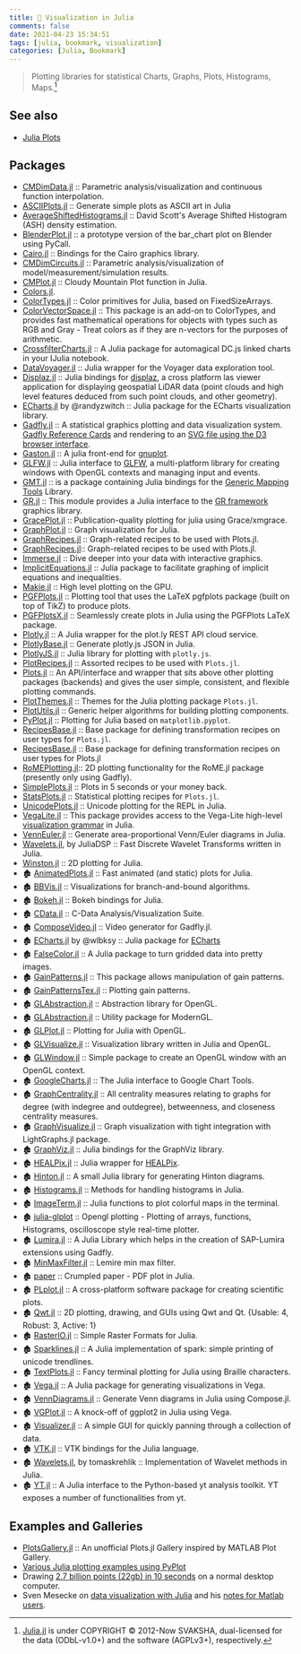 ```yaml
---
title: 🔖 Visualization in Julia
comments: false
date: 2021-04-23 15:34:51
tags: [julia, bookmark, visualization]
categories: [Julia, Bookmark]
---
```


> Plotting libraries for statistical Charts, Graphs, Plots, Histograms, Maps.[^1]

[^1]: [Julia.jl](https://github.com/svaksha/Julia.jl) is under COPYRIGHT © 2012-Now SVAKSHA, dual-licensed for the data (ODbL-v1.0+) and the software (AGPLv3+), respectively.

## See also

- [Julia Plots](https://github.com/JuliaPlots)

<!-- more -->

## Packages

+ [CMDimData.jl](https://github.com/ma-laforge/CMDimData.jl) :: Parametric analysis/visualization and continuous function interpolation.
+ [ASCIIPlots.jl](https://github.com/johnmyleswhite/ASCIIPlots.jl) :: Generate simple plots as ASCII art in Julia
+ [AverageShiftedHistograms.jl](https://github.com/joshday/AverageShiftedHistograms.jl) :: David Scott's Average Shifted Histogram  (ASH) density estimation.
+ [BlenderPlot.jl](https://github.com/wookay/BlenderPlot.jl) :: a prototype version of the bar_chart plot on Blender using PyCall.
+ [Cairo.jl](https://github.com/JuliaGraphics/Cairo.jl) :: Bindings for the Cairo graphics library.
+ [CMDimCircuits.jl](https://github.com/ma-laforge/CMDimCircuits.jl) :: Parametric analysis/visualization of model/measurement/simulation results.
+ [CMPlot.jl](https://github.com/g-insana/CMPlot.jl) :: Cloudy Mountain Plot function in Julia.
+ [Colors.jl](https://github.com/JuliaGraphics/Colors.jl).
+ [ColorTypes.jl](https://github.com/JuliaGraphics/ColorTypes.jl) :: Color primitives for Julia, based on FixedSizeArrays.
+ [ColorVectorSpace.jl](https://github.com/JuliaGraphics/ColorVectorSpace.jl) :: This package is an add-on to ColorTypes, and provides fast mathematical operations for objects with types such as RGB and Gray - Treat colors as if they are n-vectors for the purposes of arithmetic.
+ [CrossfilterCharts.jl](https://github.com/tawheeler/CrossfilterCharts.jl) :: A Julia package for automagical DC.js linked charts in your IJulia notebook.
+ [DataVoyager.jl](https://github.com/davidanthoff/DataVoyager.jl) :: Julia wrapper for the Voyager data exploration tool.
+ [Displaz.jl](https://github.com/c42f/Displaz.jl) :: Julia bindings for [displaz](http://c42f.github.io/displaz), a cross platform las viewer application for displaying geospatial LiDAR data (point clouds and high level features deduced from such point clouds, and other geometry).
+ [ECharts.jl](https://github.com/randyzwitch/ECharts.jl) by @randyzwitch :: Julia package for the ECharts visualization library.
+ [Gadfly.jl](https://github.com/GiovineItalia/Gadfly.jl) :: A statistical graphics plotting and data visualization system. [Gadfly Reference Cards](https://github.com/john9631/JuliaDocs) and rendering to an [SVG file using the D3 browser interface](https://github.com/dcjones/Gadfly.jl#using-the-d3-backend).
+ [Gaston.jl](https://github.com/mbaz/Gaston.jl) :: A julia front-end for [gnuplot](http://gnuplot.info/).
+ [GLFW.jl](https://github.com/JuliaGL/GLFW.jl) :: Julia interface to [GLFW](http://www.glfw.org/), a multi-platform library for creating windows with OpenGL contexts and managing input and events.
+ [GMT.jl](https://github.com/joa-quim/GMT.jl) :: is a package containing Julia bindings for the [Generic Mapping Tools](https://github.com/GenericMappingTools/gmt) Library.
+ [GR.jl](https://github.com/jheinen/GR.jl) :: This module provides a Julia interface to the [GR framework](http://gr-framework.org/) graphics library.
+ [GracePlot.jl](https://github.com/ma-laforge/GracePlot.jl) :: Publication-quality plotting for julia using Grace/xmgrace.
+ [GraphPlot.jl](https://github.com/afternone/GraphPlot.jl) :: Graph visualization for Julia.
+ [GraphRecipes.jl](https://github.com/JuliaPlots/GraphRecipes.jl) :: Graph-related recipes to be used with Plots.jl.
+ [GraphRecipes.jl](https://github.com/JuliaPlots/GraphRecipes.jl):: Graph-related recipes to be used with Plots.jl.
+ [Immerse.jl](https://github.com/JuliaGraphics/Immerse.jl) :: Dive deeper into your data with interactive graphics.
+ [ImplicitEquations.jl](https://github.com/jverzani/ImplicitEquations.jl) :: Julia package to facilitate graphing of implicit equations and inequalities.
+ [Makie.jl](https://github.com/JuliaPlots/Makie.jl) :: High level plotting on the GPU.
+ [PGFPlots.jl](https://github.com/sisl/PGFPlots.jl) :: Plotting tool that uses the LaTeX pgfplots package (built on top of TikZ) to produce plots.
+ [PGFPlotsX.jl](https://github.com/KristofferC/PGFPlotsX.jl) :: Seamlessly create plots in Julia using the PGFPlots LaTeX package.
+ [Plotly.jl](https://github.com/plotly/Plotly.jl) :: A Julia wrapper for the plot.ly REST API cloud service.
+ [PlotlyBase.jl](https://github.com/sglyon/PlotlyBase.jl) :: Generate plotly.js JSON in Julia.
+ [PlotlyJS.jl](https://github.com/JuliaPlots/PlotlyJS.jl) :: Julia library for plotting with `plotly.js`.
+ [PlotRecipes.jl](https://github.com/JuliaPlots/PlotRecipes.jl) :: Assorted recipes to be used with `Plots.jl`.
+ [Plots.jl](https://github.com/JuliaPlots/Plots.jl) :: An API/interface and wrapper that sits above other plotting packages (backends) and gives the user simple, consistent, and flexible plotting commands.
+ [PlotThemes.jl](https://github.com/JuliaPlots/PlotThemes.jl) :: Themes for the Julia plotting package `Plots.jl`.
+ [PlotUtils.jl](https://github.com/JuliaPlots/PlotUtils.jl) :: Generic helper algorithms for building plotting components.
+ [PyPlot.jl](https://github.com/JuliaPy/PyPlot.jl) :: Plotting for Julia based on `matplotlib.pyplot`.
+ [RecipesBase.jl](https://github.com/JuliaPlots/RecipesBase.jl) :: Base package for defining transformation recipes on user types for `Plots.jl`.
+ [RecipesBase.jl](https://github.com/JuliaPlots/RecipesBase.jl) :: Base package for defining transformation recipes on user types for Plots.jl
+ [RoMEPlotting.jl](https://github.com/JuliaRobotics/RoMEPlotting.jl):: 2D plotting functionality for the RoME.jl package (presently only using Gadfly).
+ [SimplePlots.jl](https://github.com/djsegal/SimplePlots.jl) :: Plots in 5 seconds or your money back.
+ [StatsPlots.jl](https://github.com/JuliaPlots/StatsPlots.jl) :: Statistical plotting recipes for `Plots.jl`.
+ [UnicodePlots.jl](https://github.com/Evizero/UnicodePlots.jl) :: Unicode plotting for the REPL in Julia.
+ [VegaLite.jl](https://github.com/queryverse/VegaLite.jl) :: This package provides access to the Vega-Lite high-level [visualization grammar](http://vega.github.io/vega-lite/) in Julia.
+ [VennEuler.jl](https://github.com/HarlanH/VennEuler.jl) :: Generate area-proportional Venn/Euler diagrams in Julia.
+ [Wavelets.jl](https://github.com/JuliaDSP/Wavelets.jl), by JuliaDSP :: Fast Discrete Wavelet Transforms written in Julia.
+ [Winston.jl](https://github.com/JuliaGraphics/Winston.jl) :: 2D plotting for Julia.
+ 🏚️ [AnimatedPlots.jl](https://github.com/zyedidia/AnimatedPlots.jl) :: Fast animated (and static) plots for Julia.
+ 🏚️ [BBVis.jl](https://github.com/joehuchette/BBVis.jl) :: Visualizations for branch-and-bound algorithms.
+ 🏚️ [Bokeh.jl](https://github.com/bokeh/Bokeh.jl) :: Bokeh bindings for Julia.
+ 🏚️ [CData.jl](https://github.com/ma-laforge/CData.jl) :: C-Data Analysis/Visualization Suite.
+ 🏚️ [ComposeVideo.jl](https://github.com/arnim/ComposeVideo.jl) :: Video generator for Gadfly.jl.
+ 🏚️ [ECharts.jl](https://github.com/wlbksy/ECharts.jl) by @wlbksy :: Julia package for [ECharts](https://github.com/ecomfe/echarts)
+ 🏚️ [FalseColor.jl](https://github.com/ojwoodford/FalseColor.jl) :: A Julia package to turn gridded data into pretty images.
+ 🏚️ [GainPatterns.jl](https://github.com/dressel/GainPatterns.jl) :: This package allows manipulation of gain patterns.
+ 🏚️ [GainPatternsTex.jl](https://github.com/dressel/GainPatternsTex.jl) :: Plotting gain patterns.
+ 🏚️ [GLAbstraction.jl](https://github.com/JuliaGL/GLAbstraction.jl) :: Abstraction library for OpenGL.
+ 🏚️ [GLAbstraction.jl](https://github.com/JuliaGL/GLAbstraction.jl) :: Utility package for ModernGL.
+ 🏚️ [GLPlot.jl](https://github.com/SimonDanisch/GLPlot.jl) :: Plotting for Julia with OpenGL.
+ 🏚️ [GLVisualize.jl](https://github.com/JuliaGL/GLVisualize.jl) :: Visualization library written in Julia and OpenGL.
+ 🏚️ [GLWindow.jl](https://github.com/JuliaGL/GLWindow.jl) :: Simple package to create an OpenGL window with an OpenGL context.
+ 🏚️ [GoogleCharts.jl](https://github.com/jverzani/GoogleCharts.jl) :: The Julia interface to Google Chart Tools.
+ 🏚️ [GraphCentrality.jl](https://github.com/sbromberger/GraphCentrality.jl) :: All centrality measures relating to graphs for degree (with indegree and outdegree), betweenness, and closeness centrality measures.
+ 🏚️ [GraphVisualize.jl](https://github.com/JuliaGraphs/GraphVisualize.jl) :: Graph visualization with tight integration with LightGraphs.jl package.
+ 🏚️ [GraphViz.jl](https://github.com/Keno/GraphViz.jl) :: Julia bindings for the GraphViz library.
+ 🏚️ [HEALPix.jl](https://github.com/mweastwood/HEALPix.jl) :: Julia wrapper for [HEALPix](http://healpix.jpl.nasa.gov/).
+ 🏚️ [Hinton.jl](https://github.com/ninjin/Hinton.jl) :: A small Julia library for generating Hinton diagrams.
+ 🏚️ [Histograms.jl](https://github.com/jpata/Histograms.jl) :: Methods for handling histograms in Julia.
+ 🏚️ [ImageTerm.jl](https://github.com/meggart/ImageTerm.jl) :: Julia functions to plot colorful maps in the terminal.
+ 🏚️ [julia-glplot](https://github.com/o-jasper/julia-glplot) :: Opengl plotting - Plotting of arrays, functions, Histograms, oscilloscope style real-time plotter.
+ 🏚️ [Lumira.jl](https://github.com/sbcd90/Lumira.jl) :: A Julia Library which helps in the creation of SAP-Lumira extensions using Gadfly.
+ 🏚️ [MinMaxFilter.jl](https://github.com/codles/MinMaxFilter.jl) :: Lemire min max filter.
+ 🏚️ [paper](https://github.com/andrewcooke/paper) :: Crumpled paper - PDF plot in Julia.
+ 🏚️ [PLplot.jl](https://github.com/wildart/PLplot.jl) :: A cross-platform software package for creating scientific plots.
+ 🏚️ [Qwt.jl](https://github.com/tbreloff/Qwt.jl) :: 2D plotting, drawing, and GUIs using Qwt and Qt.  {Usable: 4, Robust: 3, Active: 1}
+ 🏚️ [RasterIO.jl](https://github.com/wkearn/RasterIO.jl) :: Simple Raster Formats for Julia.
+ 🏚️ [Sparklines.jl](https://github.com/mbauman/Sparklines.jl) :: A Julia implementation of spark: simple printing of unicode trendlines.
+ 🏚️ [TextPlots.jl](https://github.com/sunetos/TextPlots.jl) :: Fancy terminal plotting for Julia using Braille characters.
+ 🏚️ [Vega.jl](https://github.com/johnmyleswhite/Vega.jl) :: A Julia package for generating visualizations in Vega.
+ 🏚️ [VennDiagrams.jl](https://github.com/binarybana/VennDiagrams.jl) :: Generate Venn diagrams in Julia using Compose.jl.
+ 🏚️ [VGPlot.jl](https://github.com/johnmyleswhite/VGPlot.jl) :: A knock-off of ggplot2 in Julia using Vega.
+ 🏚️ [Visualizer.jl](https://github.com/grero/Visualizer.jl) :: A simple GUI for quickly panning through a collection of data.
+ 🏚️ [VTK.jl](https://github.com/timholy/VTK.jl) :: VTK bindings for the Julia language.
+ 🏚️ [Wavelets.jl](https://github.com/tomaskrehlik/Wavelets.jl), by tomaskrehlik :: Implementation of Wavelet methods in Julia.
+ 🏚️ [YT.jl](https://github.com/jzuhone/YT.jl) :: A Julia interface to the Python-based yt analysis toolkit. YT exposes a number of functionalities from yt.

## Examples and Galleries

+ [PlotsGallery.jl](https://github.com/goropikari/PlotsGallery.jl) :: An unofficial Plots.jl Gallery inspired by MATLAB Plot Gallery.
+ [Various Julia plotting examples using PyPlot](https://gist.github.com/gizmaa/7214002)
+ Drawing [2.7 billion points (22gb) in 10 seconds](https://medium.com/@sdanisch/drawing-2-7-billion-points-in-10s-ecc8c85ca8fa) on a normal desktop computer.
+ Sven Mesecke on [data visualization with Julia](http://sveme.org/installing-julia-for-data-visualization-stuff.html) and his [notes for Matlab users](http://sveme.org/julia-for-matlab-users-i.html).
